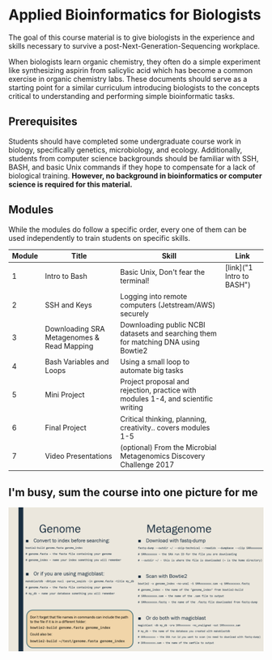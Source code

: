 # Applied Bioinformatics for Biologists  
The goal of this course material is to give biologists in the experience and skills necessary to survive a post-Next-Generation-Sequencing workplace.  
  
When biologists learn organic chemistry, they often do a simple experiment like synthesizing aspirin from salicylic acid which has become a common exercise in organic chemistry labs. These documents should serve as a starting point for a similar curriculum introducing biologists to the concepts critical to understanding and performing simple bioinformatic tasks.  
  
## Prerequisites  
Students should have completed some undergraduate course work in biology, specifically genetics, microbiology, and ecology. Additionally, students from computer science backgrounds should be familiar with SSH, BASH, and basic Unix commands if they hope to compensate for a lack of biological training. **However, no background in bioinformatics or computer science is required for this material.**  
  
## Modules  
While the modules do follow a specific order, every one of them can be used independently to train students on specific skills.  
  
Module | Title | Skill | Link
------ | ----- | ----- | ------ |
1 | Intro to Bash | Basic Unix, Don't fear the terminal! | [link]("1 Intro to BASH")
2 | SSH and Keys | Logging into remote computers (Jetstream/AWS) securely
3 | Downloading SRA Metagenomes & Read Mapping | Downloading public NCBI datasets and searching them for matching DNA using Bowtie2
4 | Bash Variables and Loops | Using a small loop to automate big tasks | 
5 | Mini Project | Project proposal and rejection, practice with modules 1-4, and scientific writing
6 | Final Project | Critical thinking, planning, creativity.. covers modules 1-5
7 | Video Presentations | (optional) From the Microbial Metagenomics Discovery Challenge 2017

## I'm busy, sum the course into one picture for me
![genome_vs_metagenome_commands.png](genome_vs_metagenome_commands.png)
